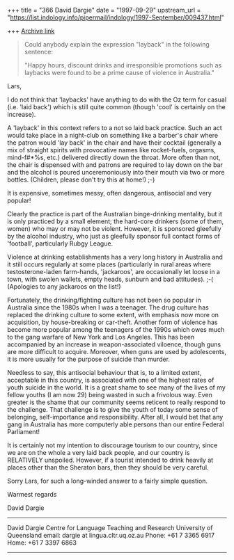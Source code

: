 +++
title = "366 David Dargie"
date = "1997-09-29"
upstream_url = "https://list.indology.info/pipermail/indology/1997-September/009437.html"

+++
[Archive link](https://list.indology.info/pipermail/indology/1997-September/009437.html)

> Could anybody explain the expression "layback" in the following
>sentence:
>
>"Happy hours, discount drinks and irresponsible promotions such as laybacks
>were found to be a prime cause of violence in Australia."
>

Lars,

I do not think that 'laybacks' have anything to do with the Oz term for
casual (i.e. 'laid back') which is still quite common (though 'cool' is
certainly on the increase).

A 'layback' in this context refers to a not so laid back practice.  Such an
act would take place in a night-club on something like a barber's chair
where the patron would 'lay back' in the chair and have their cocktail
(generally a mix of straight spirits with provocative names like
rocket-fuels, orgasms, mind-f#*%s, etc.) delivered directly down the throat.
More often than not, the chair is dispensed with and patrons are required to
lay down on the bar and the alcohol is poured unceremoniously into their
mouth via two or more bottles.   (Children, please don't try this at home!)
;-)

It is expensive, sometimes messy, often dangerous, antisocial and very popular!

Clearly the practice is part of the Australian binge-drinking mentality, but
it is only practiced by a small element;  the hard-core drinkers (some of
them, women) who may or may not be violent.  However, it is sponsored
gleefully by the alcohol industry, who just as gleefully sponsor full
contact forms of 'football', particularly Rubgy League.

Violence at drinking establishments has a very long history in Australia and
it still occurs regularly at some places (particularly in rural areas where
testosterone-laden farm-hands, 'jackaroos', are occasionally let loose in a
town, with swolen wallets, empty heads, sunburn and bad attitudes).  ;-(
(Apologies to any jackaroos on the list!)

 Fortunately, the drinking/fighting culture has not been so popular in
Australia since the 1980s when I was a teenager.  The drug culture has
replaced the drinking culture to some extent, with emphasis now more on
acquisition, by house-breaking or car-theft.  Another form of violence has
become more popular among the teenagers of the 1990s which owes much to the
gang warfare of New York and Los Angeles.  This has been accompanied by an
increase in weapon-associated viloence, though guns are more difficult to
acquire.  Moreover, when guns are used by adolescents, it is more usually
for the purpose of suicide than murder.

Needless to say, this antisocial behaviour that is, to a limited extent,
acceptable in this country, is associated with one of the highest rates of
youth suicide in the world.  It is a great shame to see many of the lives of
my fellow youths (I am now 29) being wasted in such a frivolous way.  Even
greater is the shame that our community seems reticent to really respond to
the challenge.  That challenge is to give the youth of today some sense of
belonging, self-importance and responsibility.  After all, I would bet that
any gang in Australia has more computerly able persons than our entire
Federal Parliament!

It is certainly not my intention to discourage tourism to our country, since
we are on the whole a very laid back people, and our country is RELATIVELY
unspoiled.  However, if a tourist intended to drink heavily at places other
than the Sheraton bars, then they should be very careful.

Sorry Lars, for such a long-winded answer to a fairly simple question.

Warmest regards

David Dargie

*****************************************************************
David Dargie
Centre for Language Teaching and Research
University of Queensland
email: dargie at lingua.cltr.uq.oz.au
Phone: +61 7 3365 6917
Home: +61 7 3397 6863
*****************************************************************



